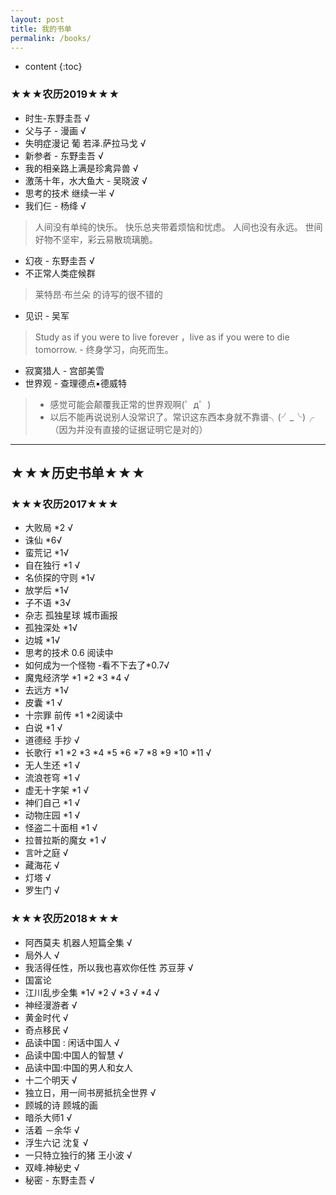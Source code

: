 ```yaml
---
layout: post
title: 我的书单
permalink: /books/
---
```


* content
{:toc}



### ★★★农历2019★★★
* 时生-东野圭吾 √
* 父与子 - 漫画  √ 
* 失明症漫记 葡 若泽.萨拉马戈  √
* 新参者 - 东野圭吾 √
* 我的相亲路上满是珍禽异兽  √
* 激荡十年，水大鱼大  - 吴晓波 √
* 思考的技术 继续一半 √
* 我们仨 - 杨绛 √
 > 人间没有单纯的快乐。
 > 快乐总夹带着烦恼和忧虑。
 > 人间也没有永远。
 > 世间好物不坚牢，彩云易散琉璃脆。
* 幻夜 - 东野圭吾 √
* 不正常人类症候群 
 > 莱特昂·布兰朵 的诗写的很不错的
* 见识  -   吴军
> Study as if you were to live forever ，live as if you were to die tomorrow. - 终身学习，向死而生。
* 寂寞猎人 - 宫部美雪
* 世界观 - 查理德点▪德威特 
> * 感觉可能会颠覆我正常的世界观啊(゜д゜)
> * 以后不能再说说别人没常识了。常识这东西本身就不靠谱╮(╯_╰)╭ （因为并没有直接的证据证明它是对的）

---
##  ★★★历史书单★★★
### ★★★农历2017★★★
* 大败局 *2 √
* 诛仙 *6√
* 蛮荒记 *1√
* 自在独行 *1 √
* 名侦探的守则 *1√
* 放学后 *1√
* 子不语 *3√
* 杂志 孤独星球 城市画报
* 孤独深处  *1√
* 边城  *1√
* 思考的技术  0.6 阅读中
* 如何成为一个怪物 -看不下去了*0.7√
* 魔鬼经济学 *1 *2 *3  *4 √
* 去远方 *1√
* 皮囊 *1  √
* 十宗罪  前传 *1  *2阅读中
* 白说 *1 √
*  道德经 手抄  √
* 长歌行 *1 *2 *3 *4 *5 *6 *7 *8 *9 *10 *11 √
* 无人生还 *1 √
* 流浪苍穹 *1 √
* 虚无十字架 *1 √
* 神们自己 *1 √
* 动物庄园 *1 √
* 怪盗二十面相 *1 √
* 拉普拉斯的魔女 *1 √
* 言叶之庭 √
* 藏海花 √
* 灯塔  √
* 罗生门 √

### ★★★农历2018★★★
* 阿西莫夫 机器人短篇全集  √
* 局外人 √
* 我活得任性，所以我也喜欢你任性 苏豆芽 √
* 国富论
* 江川乱步全集 *1√  *2 √ *3 √ *4 √ 
* 神经漫游者 √
* 黄金时代 √
* 奇点移民 √
* 品读中国 : 闲话中国人  √
* 品读中国:中国人的智慧 √
* 品读中国:中国的男人和女人  
* 十二个明天 √
* 独立日，用一间书房抵抗全世界  √
* 顾城的诗 顾城的画  
* 暗杀大师1 √
* 活着 －余华 √
* 浮生六记 沈复 √
* 一只特立独行的猪 王小波 √
* 双峰.神秘史  √ 
* 秘密 - 东野圭吾  √

